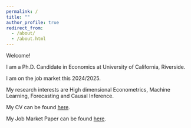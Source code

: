 ```yaml
---
permalink: /
title: ""
author_profile: true
redirect_from: 
  - /about/
  - /about.html
---
```


Welcome!

I am a Ph.D. Candidate in Economics at University of California, Riverside.

I am on the job market this 2024/2025.

My research interests are High dimensional Econometrics, Machine Learning, Forecasting and Causal Inference.

My CV can be found <a href="http://daanishpadha.github.io/files/Acad_CV.pdf" target="_blank" rel="noopener noreferrer">here</a>.

My Job Market Paper can be found <a href="http://daanishpadha.github.io/files/JMP.pdf" target="_blank" rel="noopener noreferrer">here</a>.
